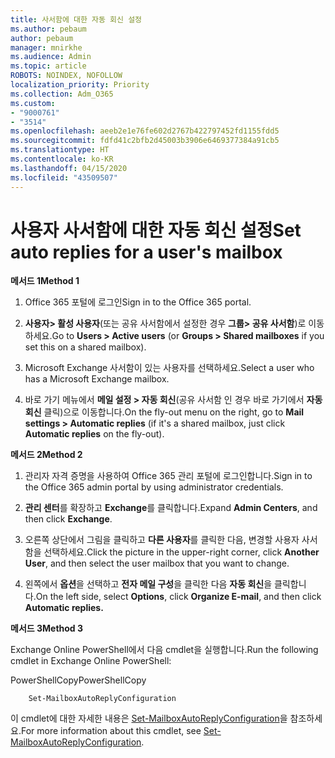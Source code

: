 ```yaml
---
title: 사서함에 대한 자동 회신 설정
ms.author: pebaum
author: pebaum
manager: mnirkhe
ms.audience: Admin
ms.topic: article
ROBOTS: NOINDEX, NOFOLLOW
localization_priority: Priority
ms.collection: Adm_O365
ms.custom:
- "9000761"
- "3514"
ms.openlocfilehash: aeeb2e1e76fe602d2767b422797452fd1155fdd5
ms.sourcegitcommit: fdfd41c2bfb2d45003b3906e6469377384a91cb5
ms.translationtype: HT
ms.contentlocale: ko-KR
ms.lasthandoff: 04/15/2020
ms.locfileid: "43509507"
---
```

# <a name="set-auto-replies-for-a-users-mailbox"></a><span data-ttu-id="da8e3-102">사용자 사서함에 대한 자동 회신 설정</span><span class="sxs-lookup"><span data-stu-id="da8e3-102">Set auto replies for a user's mailbox</span></span>

<span data-ttu-id="da8e3-103">**메서드 1**</span><span class="sxs-lookup"><span data-stu-id="da8e3-103">**Method 1**</span></span>

1. <span data-ttu-id="da8e3-104">Office 365 포털에 로그인</span><span class="sxs-lookup"><span data-stu-id="da8e3-104">Sign in to the Office 365 portal.</span></span>

2. <span data-ttu-id="da8e3-105">**사용자> 활성 사용자**(또는 공유 사서함에서 설정한 경우 **그룹> 공유 사서함**)로 이동하세요.</span><span class="sxs-lookup"><span data-stu-id="da8e3-105">Go to **Users > Active users** (or **Groups > Shared mailboxes** if you set this on a shared mailbox).</span></span>

3. <span data-ttu-id="da8e3-106">Microsoft Exchange 사서함이 있는 사용자를 선택하세요.</span><span class="sxs-lookup"><span data-stu-id="da8e3-106">Select a user who has a Microsoft Exchange mailbox.</span></span>

4. <span data-ttu-id="da8e3-107">바로 가기 메뉴에서 **메일 설정 > 자동 회신**(공유 사서함 인 경우 바로 가기에서 **자동 회신** 클릭)으로 이동합니다.</span><span class="sxs-lookup"><span data-stu-id="da8e3-107">On the fly-out menu on the right, go to **Mail settings > Automatic replies** (if it's a shared mailbox, just click **Automatic replies** on the fly-out).</span></span>

<span data-ttu-id="da8e3-108">**메서드 2**</span><span class="sxs-lookup"><span data-stu-id="da8e3-108">**Method 2**</span></span>

1. <span data-ttu-id="da8e3-109">관리자 자격 증명을 사용하여 Office 365 관리 포털에 로그인합니다.</span><span class="sxs-lookup"><span data-stu-id="da8e3-109">Sign in to the Office 365 admin portal by using administrator credentials.</span></span>

2. <span data-ttu-id="da8e3-110">**관리 센터**를 확장하고 **Exchange**를 클릭합니다.</span><span class="sxs-lookup"><span data-stu-id="da8e3-110">Expand **Admin Centers**, and then click **Exchange**.</span></span>

3. <span data-ttu-id="da8e3-111">오른쪽 상단에서 그림을 클릭하고 **다른 사용자**를 클릭한 다음, 변경할 사용자 사서함을 선택하세요.</span><span class="sxs-lookup"><span data-stu-id="da8e3-111">Click the picture in the upper-right corner, click **Another User**, and then select the user mailbox that you want to change.</span></span>

4. <span data-ttu-id="da8e3-112">왼쪽에서 **옵션**을 선택하고 **전자 메일 구성**을 클릭한 다음 **자동 회신**을 클릭합니다.</span><span class="sxs-lookup"><span data-stu-id="da8e3-112">On the left side, select **Options**, click **Organize E-mail**, and then click **Automatic replies.**</span></span>

<span data-ttu-id="da8e3-113">**메서드 3**</span><span class="sxs-lookup"><span data-stu-id="da8e3-113">**Method 3**</span></span>

<span data-ttu-id="da8e3-114">Exchange Online PowerShell에서 다음 cmdlet을 실행합니다.</span><span class="sxs-lookup"><span data-stu-id="da8e3-114">Run the following cmdlet in Exchange Online PowerShell:</span></span>

<span data-ttu-id="da8e3-115">PowerShellCopy</span><span class="sxs-lookup"><span data-stu-id="da8e3-115">PowerShellCopy</span></span>

```
    Set-MailboxAutoReplyConfiguration
```

<span data-ttu-id="da8e3-116">이 cmdlet에 대한 자세한 내용은 [Set-MailboxAutoReplyConfiguration](https://docs.microsoft.com/powershell/module/exchange/mailboxes/set-mailboxautoreplyconfiguration)을 참조하세요.</span><span class="sxs-lookup"><span data-stu-id="da8e3-116">For more information about this cmdlet, see [Set-MailboxAutoReplyConfiguration](https://docs.microsoft.com/powershell/module/exchange/mailboxes/set-mailboxautoreplyconfiguration).</span></span>
